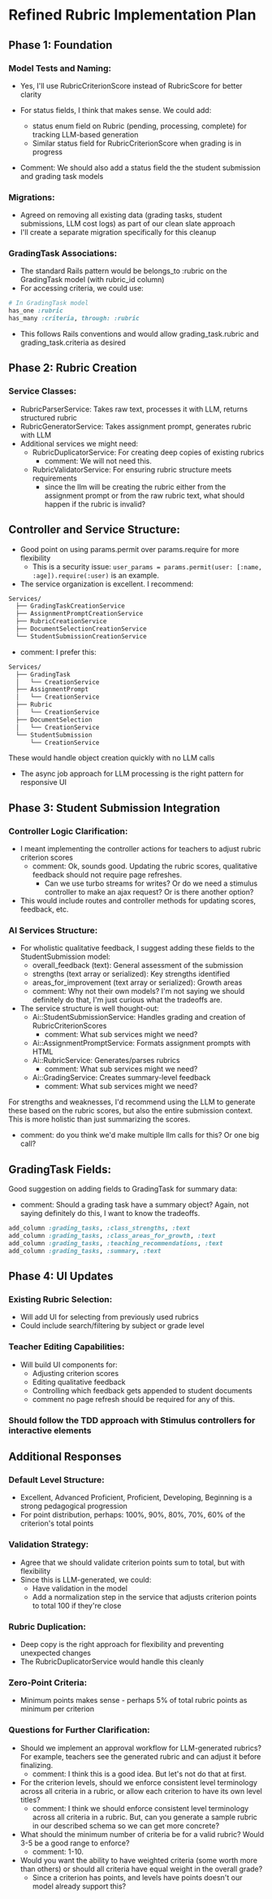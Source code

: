 # Refined Rubric Implementation Plan

## Phase 1: Foundation

### Model Tests and Naming:
- Yes, I'll use RubricCriterionScore instead of RubricScore for better clarity
- For status fields, I think that makes sense. We could add:
  - status enum field on Rubric (pending, processing, complete) for tracking LLM-based generation
  - Similar status field for RubricCriterionScore when grading is in progress

- Comment: We should also add a status field the the student submission and grading task models

### Migrations:
- Agreed on removing all existing data (grading tasks, student submissions, LLM cost logs) as part of our clean slate approach
- I'll create a separate migration specifically for this cleanup

### GradingTask Associations:
- The standard Rails pattern would be belongs_to :rubric on the GradingTask model (with rubric_id column)
- For accessing criteria, we could use:
```ruby
# In GradingTask model
has_one :rubric
has_many :criteria, through: :rubric
```
- This follows Rails conventions and would allow grading_task.rubric and grading_task.criteria as desired

## Phase 2: Rubric Creation
### Service Classes:
- RubricParserService: Takes raw text, processes it with LLM, returns structured rubric
- RubricGeneratorService: Takes assignment prompt, generates rubric with LLM
- Additional services we might need:
  - RubricDuplicatorService: For creating deep copies of existing rubrics
    - comment: We will not need this.
  - RubricValidatorService: For ensuring rubric structure meets requirements
    - since the llm will be creating the rubric either from the assignment prompt or from the raw rubric text, what should happen if the rubric is invalid?

## Controller and Service Structure:
- Good point on using params.permit over params.require for more flexibility
  - This is a security issue: `user_params = params.permit(user: [:name, :age]).require(:user)` is an example.
- The service organization is excellent. I recommend:
```bash
Services/
  ├── GradingTaskCreationService
  ├── AssignmentPromptCreationService
  ├── RubricCreationService
  ├── DocumentSelectionCreationService
  └── StudentSubmissionCreationService
```
- comment: I prefer this:
```bash
Services/
  ├── GradingTask
  │   └── CreationService
  ├── AssignmentPrompt
  │   └── CreationService
  ├── Rubric
  │   └── CreationService
  ├── DocumentSelection
  │   └── CreationService
  └── StudentSubmission
      └── CreationService
```
These would handle object creation quickly with no LLM calls
- The async job approach for LLM processing is the right pattern for responsive UI

## Phase 3: Student Submission Integration
### Controller Logic Clarification:
- I meant implementing the controller actions for teachers to adjust rubric criterion scores
  - comment: Ok, sounds good. Updating the rubric scores, qualitative feedback should not require page refreshes.
    - Can we use turbo streams for writes? Or do we need a stimulus controller to make an ajax request? Or is there another option?
- This would include routes and controller methods for updating scores, feedback, etc.

### AI Services Structure:
- For wholistic qualitative feedback, I suggest adding these fields to the StudentSubmission model:
  - overall_feedback (text): General assessment of the submission
  - strengths (text array or serialized): Key strengths identified
  - areas_for_improvement (text array or serialized): Growth areas
  - comment: Why not their own models? I'm not saying we should definitely do that, I'm just curious what the tradeoffs are.
- The service structure is well thought-out:
  - Ai::StudentSubmissionService: Handles grading and creation of RubricCriterionScores
    - comment: What sub services might we need?
  - Ai::AssignmentPromptService: Formats assignment prompts with HTML
  - Ai::RubricService: Generates/parses rubrics
    - comment: What sub services might we need?
  - Ai::GradingService: Creates summary-level feedback
    - comment: What sub services might we need?

For strengths and weaknesses, I'd recommend using the LLM to generate these based on the rubric scores, but also the entire submission context. This is more holistic than just summarizing the scores.
- comment: do you think we'd make multiple llm calls for this? Or one big call?

## GradingTask Fields:
Good suggestion on adding fields to GradingTask for summary data:
- comment: Should a grading task have a summary object? Again, not saying definitely do this, I want to know the tradeoffs.
```ruby
add_column :grading_tasks, :class_strengths, :text
add_column :grading_tasks, :class_areas_for_growth, :text
add_column :grading_tasks, :teaching_recommendations, :text
add_column :grading_tasks, :summary, :text
```

## Phase 4: UI Updates
### Existing Rubric Selection:
- Will add UI for selecting from previously used rubrics
- Could include search/filtering by subject or grade level

### Teacher Editing Capabilities:
- Will build UI components for:
  - Adjusting criterion scores
  - Editing qualitative feedback
  - Controlling which feedback gets appended to student documents
  - comment no page refresh should be required for any of this.

### Should follow the TDD approach with Stimulus controllers for interactive elements

## Additional Responses
### Default Level Structure:
- Excellent, Advanced Proficient, Proficient, Developing, Beginning is a strong pedagogical progression
- For point distribution, perhaps: 100%, 90%, 80%, 70%, 60% of the criterion's total points

### Validation Strategy:
- Agree that we should validate criterion points sum to total, but with flexibility
- Since this is LLM-generated, we could:
  - Have validation in the model
  - Add a normalization step in the service that adjusts criterion points to total 100 if they're close

### Rubric Duplication:
- Deep copy is the right approach for flexibility and preventing unexpected changes
- The RubricDuplicatorService would handle this cleanly

### Zero-Point Criteria:
- Minimum points makes sense - perhaps 5% of total rubric points as minimum per criterion

### Questions for Further Clarification:
- Should we implement an approval workflow for LLM-generated rubrics? For example, teachers see the generated rubric and can adjust it before finalizing.
  - comment: I think this is a good idea. But let's not do that at first.
- For the criterion levels, should we enforce consistent level terminology across all criteria in a rubric, or allow each criterion to have its own level titles?
  - comment: I think we should enforce consistent level terminology across all criteria in a rubric. But, can you generate a sample rubric in our described schema so we can get more concrete?
- What should the minimum number of criteria be for a valid rubric? Would 3-5 be a good range to enforce?
  - comment: 1-10.
- Would you want the ability to have weighted criteria (some worth more than others) or should all criteria have equal weight in the overall grade?
  - Since a criterion has points, and levels have points doesn't our model already support this?

